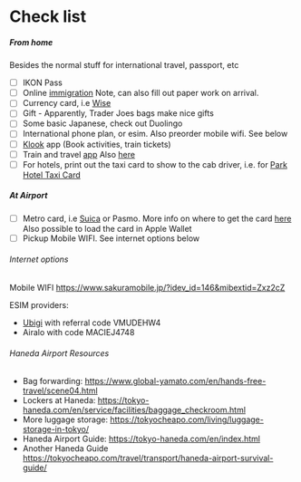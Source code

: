 # Check list

##### From home

Besides the normal stuff for international travel, passport, etc

- [ ] IKON Pass
- [ ] Online [immigration](https://vjw-lp.digital.go.jp/en/) Note, can also fill out paper work on arrival.
- [ ] Currency card, i.e [Wise](https://wise.com/us/card/)
- [ ] Gift - Apparently, Trader Joes bags make nice gifts
- [ ] Some basic Japanese,  check out Duolingo
- [ ] International phone plan, or esim. Also preorder mobile wifi. See below
- [ ] [Klook](https://www.klook.com/?spm=Tetris_Appdownload.TopNavigation.BackHome&clickId=8ecfa64a05) app (Book activities, train tickets) 
- [ ] Train and travel [app](https://japantravel.navitime.com/en/) Also [here](https://smart-ex.jp/en/index.php)
- [ ] For hotels, print out the taxi card to show to the cab driver, i.e. for [Park Hotel Taxi Card](https://parkhoteltokyo.com/wp-content/uploads/sites/9/2019/05/TaxiCard_ParkHotelTokyo_181004.pdf)

##### At Airport

- [ ] Metro card, i.e [Suica](https://en.japantravel.com/guide/how-to-get-a-suica-card/22316) or Pasmo. More info on where to get the card [here](https://www.jreast.co.jp/multi/en/welcomesuica/welcomesuica.html) Also possible to load the card in Apple Wallet
- [ ] Pickup Mobile WIFI. See internet options below

###### Internet options

Mobile WIFI <https://www.sakuramobile.jp/?idev_id=146&mibextid=Zxz2cZ> 

ESIM providers:
- [Ubigi](https://cellulardata.ubigi.com/data-plans-and-coverage/) with referral code VMUDEHW4 
- Airalo with code MACIEJ4748

###### Haneda Airport Resources

- Bag forwarding: <https://www.global-yamato.com/en/hands-free-travel/scene04.html>
- Lockers at Haneda: <https://tokyo-haneda.com/en/service/facilities/baggage_checkroom.html>
- More luggage storage: <https://tokyocheapo.com/living/luggage-storage-in-tokyo/>
- Haneda Airport Guide: <https://tokyo-haneda.com/en/index.html>
- Another Haneda Guide <https://tokyocheapo.com/travel/transport/haneda-airport-survival-guide/>
